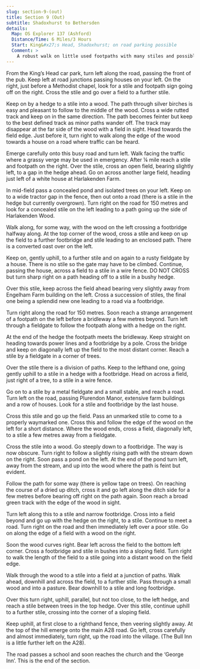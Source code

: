 ```yaml
---
slug: section-9-(out)
title: Section 9 (Out)
subtitle: Shadoxhurst to Bethersden
details:
  Map: OS Explorer 137 (Ashford)
  Distance/Time: 6 Miles/3 Hours
  Start: King&#x27;s Head, Shadoxhurst; on road parking possible
  Comment: >
    A robust walk on little used footpaths with many stiles and possibly gates to climb. A short stretch of road walking needing special care.Some excellent, quiet countryside, but keep an eye on the map and don&#x2019;t guess at paths, especially in woodland.
---
```

From the King’s Head car park, turn left along the road, passing the front of the pub. Keep left at road junctions passing houses on your left. On the right, just before a Methodist chapel, look for a stile and footpath sign going off on the right. Cross the stile and go over a field to a further stile.

Keep on by a hedge to a stile into a wood. The path through silver birches is easy and pleasant to follow to the middle of the wood. Cross a wide rutted track and keep on in the same direction. The path becomes feinter but keep to the best defined track as minor paths wander off. The track may disappear at the far side of the wood with a field in sight. Head towards the field edge. Just before it, turn right to walk along the edge of the wood towards a house on a road where traffic can be heard.

Emerge carefully onto this busy road and turn left. Walk facing the traffic where a grassy verge may be used in emergency. After ¼ mile reach a stile and footpath on the right. Over the stile, cross an open field, bearing slightly left, to a gap in the hedge ahead. Go on across another large field, heading just left of a white house at Harlakenden Farm.

In mid-field pass a concealed pond and isolated trees on your left. Keep on to a wide tractor gap in the fence, then out onto a road (there is a stile in the hedge but currently overgrown). Turn right on the road for 150 metres and look for a concealed stile on the left leading to a path going up the side of Harlakenden Wood.

Walk along, for some way, with the wood on the left crossing a footbridge halfway along. At the top corner of the wood, cross a stile and keep on up the field to a further footbridge and stile leading to an enclosed path. There is a converted oast over on the left.

Keep on, gently uphill, to a further stile and on again to a rusty fieldgate by a house. There is no stile so the gate may have to be climbed. Continue, passing the house, across a field to a stile in a wire fence. DO NOT CROSS but turn sharp right on a path heading off to a stile in a bushy hedge.

Over this stile, keep across the field ahead bearing very slightly away from Engelham Farm building on the left. Cross a succession of stiles, the final one being a splendid new one leading to a road via a footbridge.

Turn right along the road for 150 metres. Soon reach a strange arrangement of a footpath on the left before a bridleway a few metres beyond. Turn left through a fieldgate to follow the footpath along with a hedge on the right.

At the end of the hedge the footpath meets the bridleway. Keep straight on heading towards power lines and a footbridge by a pole. Cross the bridge and keep on diagonally left up the field to the most distant corner. Reach a stile by a fieldgate in a corner of trees.

Over the stile there is a division of paths. Keep to the lefthand one, going gently uphill to a stile in a hedge with a footbridge. Head on across a field, just right of a tree, to a stile in a wire fence.

Go on to a stile by a metal fieldgate and a small stable, and reach a road. Turn left on the road, passing Plurendon Manor, extensive farm buildings and a row of houses. Look for a stile and footbridge by the last house.

Cross this stile and go up the field. Pass an unmarked stile to come to a properly waymarked one. Cross this and follow the edge of the wood on the left for a short distance. Where the wood ends, cross a field, diagonally left, to a stile a few metres away from a fieldgate.

Cross the stile into a wood. Go steeply down to a footbridge. The way is now obscure. Turn right to follow a slightly rising path with the stream down on the right. Soon pass a pond on the left. At the end of the pond turn left, away from the stream, and up into the wood where the path is feint but evident.

Follow the path for some way (there is yellow tape on trees). On reaching the course of a dried up ditch, cross it and go left along the ditch side for a few metres before bearing off right on the path again. Soon reach a broad green track with the edge of the wood in sight.

Turn left along this to a stile and narrow footbridge. Cross into a field beyond and go up with the hedge on the right, to a stile. Continue to meet a road. Turn right on the road and then immediately left over a poor stile. Go on along the edge of a field with a wood on the right.

Soon the wood curves right. Bear left across the field to the bottom left corner. Cross a footbridge and stile in bushes into a sloping field. Turn right to walk the length of the field to a stile going into a distant wood on the field edge.

Walk through the wood to a stile into a field at a junction of paths. Walk ahead, downhill and across the field, to a further stile. Pass through a small wood and into a pasture. Bear downhill to a stile and long footbridge.

Over this turn right, uphill, parallel, but not too close, to the left hedge, and reach a stile between trees in the top hedge. Over this stile, continue uphill to a further stile, crossing into the corner of a sloping field.

Keep uphill, at first close to a righthand fence, then veering slightly away. At the top of the hill emerge onto the main A28 road. Go left, cross carefully and almost immediately, turn right, up the road into the village. (The Bull Inn is a little further left on the A28).

The road passes a school and soon reaches the church and the ‘George Inn’. This is the end of the section.

